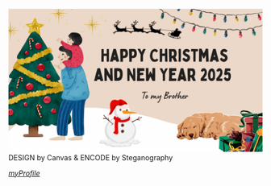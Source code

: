 ![eCard](image/chrisNewyear.png)
DESIGN by Canvas & ENCODE by Steganography

*[myProfile](https://6530200851.github.io)*
